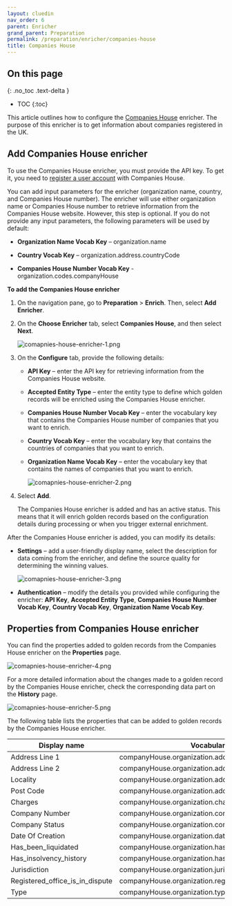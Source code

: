 ```yaml
---
layout: cluedin
nav_order: 6
parent: Enricher
grand_parent: Preparation
permalink: /preparation/enricher/companies-house
title: Companies House
---
```

## On this page
{: .no_toc .text-delta }
- TOC
{:toc}

This article outlines how to configure the [Companies House](https://www.gov.uk/government/organisations/companies-house#:~:text=Companies%20House%20is%20the%20%EE%80%80official%20agency%EE%80%81) enricher. The purpose of this enricher is to get information about companies registered in the UK.

## Add Companies House enricher

To use the Companies House enricher, you must provide the API key. To get it, you need to [register a user account](https://developer.company-information.service.gov.uk/signin) with Companies House.

You can add input parameters for the enricher (organization name, country, and Companies House number). The enricher will use either organization name or Companies House number to retrieve information from the Companies House website. However, this step is optional. If you do not provide any input parameters, the following parameters will be used by default:

- **Organization Name Vocab Key** – organization.name

- **Country Vocab Key** – organization.address.countryCode

- **Companies House Number Vocab Key** - organization.codes.companyHouse

**To add the Companies House enricher**

1. On the navigation pane, go to **Preparation** > **Enrich**. Then, select **Add Enricher**.

1. On the **Choose Enricher** tab, select **Companies House**, and then select **Next**.

    ![comapnies-house-enricher-1.png](../../assets/images/preparation/enricher/comapnies-house-enricher-1.png)

1. On the **Configure** tab, provide the following details:

    - **API Key** – enter the API key for retrieving information from the Companies House website.

    - **Accepted Entity Type** – enter the entity type to define which golden records will be enriched using the Companies House enricher.

    - **Companies House Number Vocab Key** – enter the vocabulary key that contains the Companies House number of companies that you want to enrich.

    - **Country Vocab Key** – enter the vocabulary key that contains the countries of companies that you want to enrich.

    - **Organization Name Vocab Key** – enter the vocabulary key that contains the names of companies that you want to enrich.

        ![comapnies-house-enricher-2.png](../../assets/images/preparation/enricher/comapnies-house-enricher-2.png)

1. Select **Add**.

    The Companies House enricher is added and has an active status. This means that it will enrich golden records based on the configuration details during processing or when you trigger external enrichment.

After the Companies House enricher is added, you can modify its details:

- **Settings** – add a user-friendly display name, select the description for data coming from the enricher, and define the source quality for determining the winning values.

    ![comapnies-house-enricher-3.png](../../assets/images/preparation/enricher/comapnies-house-enricher-3.png)

- **Authentication** – modify the details you provided while configuring the enricher: **API Key**, **Accepted Entity Type**, **Companies House Number Vocab Key**, **Country Vocab Key**, **Organization Name Vocab Key**.

## Properties from Companies House enricher

You can find the properties added to golden records from the Companies House enricher on the **Properties** page.

![comapnies-house-enricher-4.png](../../assets/images/preparation/enricher/comapnies-house-enricher-4.png)

For a more detailed information about the changes made to a golden record by the Companies House enricher, check the corresponding data part on the **History** page.

![comapnies-house-enricher-5.png](../../assets/images/preparation/enricher/comapnies-house-enricher-5.png)

The following table lists the properties that can be added to golden records by the Companies House enricher.

| Display name | Vocabulary key |
|--|--|
| Address Line 1 | companyHouse.organization.address+addressLine1  |
| Address Line 2 | companyHouse.organization.address+addressLine2  |
| Locality | companyHouse.organization.address+locality |
| Post Code | companyHouse.organization.address+postCode |
| Charges | companyHouse.organization.charges |
| Company Number | companyHouse.organization.companyNumber |
| Company Status | companyHouse.organization.companyStatus |
| Date Of Creation | companyHouse.organization.dateOfCreation |
| Has_been_liquidated | companyHouse.organization.has_been_liquidated |
| Has_insolvency_history | companyHouse.organization.has_insolvency_history |
| Jurisdiction | companyHouse.organization.jurisdiction |
| Registered_office_is_in_dispute | companyHouse.organization.registered_office_is_in_dispute |
| Type | companyHouse.organization.type |